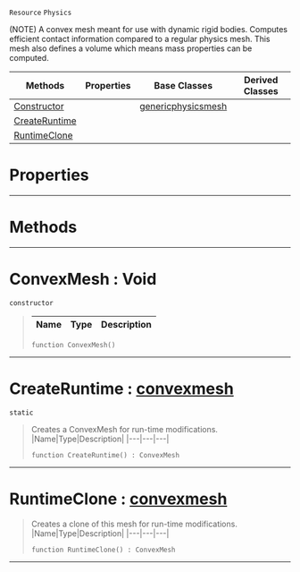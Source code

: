  `Resource` `Physics`



(NOTE) A convex mesh meant for use with dynamic rigid bodies. Computes efficient contact information compared to a regular physics mesh. This mesh also defines a volume which means mass properties can be computed.

|Methods|Properties|Base Classes|Derived Classes|
|---|---|---|---|
|[ Constructor](https://github.com/ZilchEngine/ZilchDocs/blob/master/code_reference/class_reference/convexmesh.md#convexmesh-void)| |[genericphysicsmesh](https://github.com/ZilchEngine/ZilchDocs/blob/master/code_reference/class_reference/genericphysicsmesh.md)| |
|[ CreateRuntime](https://github.com/ZilchEngine/ZilchDocs/blob/master/code_reference/class_reference/convexmesh.md#createruntime-zilch-engin)| | | |
|[ RuntimeClone](https://github.com/ZilchEngine/ZilchDocs/blob/master/code_reference/class_reference/convexmesh.md#runtimeclone-zilch-engine)| | | |


 #  Properties


---  
 #  Methods


---  
 #  ConvexMesh : Void

 `constructor`

> 
> |Name|Type|Description|
> |---|---|---|
> ``` lang=cpp, name=Nada
> function ConvexMesh()
> ``` 


---  
 #  CreateRuntime : [convexmesh](https://github.com/ZilchEngine/ZilchDocs/blob/master/code_reference/class_reference/convexmesh.md)

 `static`

> Creates a ConvexMesh for run-time modifications.
> |Name|Type|Description|
> |---|---|---|
> ``` lang=cpp, name=Nada
> function CreateRuntime() : ConvexMesh
> ``` 


---  
 #  RuntimeClone : [convexmesh](https://github.com/ZilchEngine/ZilchDocs/blob/master/code_reference/class_reference/convexmesh.md)

> Creates a clone of this mesh for run-time modifications.
> |Name|Type|Description|
> |---|---|---|
> ``` lang=cpp, name=Nada
> function RuntimeClone() : ConvexMesh
> ``` 


---  
 

 